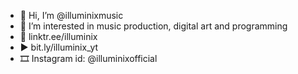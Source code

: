 - 👋 Hi, I’m @illuminixmusic
- 👀 I’m interested in music production, digital art and programming
- 🔗 linktr.ee/illuminix
- ▶️ bit.ly/illuminix_yt
- 🎞️ Instagram id: @illuminixofficial

